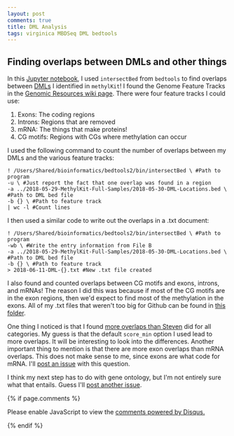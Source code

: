 ```yaml
---
layout: post
comments: true
title: DML Analysis
tags: virginica MBDSeq DML bedtools
---
```


## Finding overlaps between DMLs and other things

In this [Jupyter notebook](https://github.com/RobertsLab/project-virginica-oa/blob/master/notebooks/2018-06-11-DML-Analysis.ipynb), I used `intersectBed` from `bedtools` to find overlaps between [DMLs](https://github.com/RobertsLab/project-virginica-oa/blob/master/analyses/2018-05-29-MethylKit-Full-Samples/2018-05-30-DML-Locations.bed) I identified in `methylKit`! I found the Genome Feature Tracks in the [Genomic Resources wiki page](https://github.com/RobertsLab/resources/wiki/Genomic-Resources). There were four feature tracks I could use:

1. Exons: The coding regions
2. Introns: Regions that are removed
3. mRNA: The things that make proteins!
4. CG motifs: Regions with CGs where methylation can occur

I used the following command to count the number of overlaps between my DMLs and the various feature tracks:

`````
! /Users/Shared/bioinformatics/bedtools2/bin/intersectBed \ #Path to program
-u \ #Just report the fact that one overlap was found in a region
-a ../2018-05-29-MethylKit-Full-Samples/2018-05-30-DML-Locations.bed \ #Path to DML bed file
-b {} \ #Path to feature track
| wc -l #Count lines
`````

I then used a similar code to write out the overlaps in a .txt document:

`````
! /Users/Shared/bioinformatics/bedtools2/bin/intersectBed \ #Path to program
-wb \ #Write the entry information from File B
-a ../2018-05-29-MethylKit-Full-Samples/2018-05-30-DML-Locations.bed \ #Path to DML bed file
-b {} \ #Path to feature track
> 2018-06-11-DML-{}.txt #New .txt file created
`````
I also found and counted overlaps between CG motifs and exons, introns, and mRNAs! The reason I did this was because if most of the CG motifs are in the exon regions, then we'd expect to find most of the methylation in the exons. All of my .txt files that weren't too big for Github can be found in [this folder](https://github.com/RobertsLab/project-virginica-oa/tree/master/analyses/2018-06-11-DML-Analysis).

One thing I noticed is that I found [more overlaps than Steven](https://github.com/sr320/nb-2018/blob/master/C_virginica/21-Bedtools.ipynb) did for all categories. My guess is that the default `score_min` option I used lead to more overlaps. It will be interesting to look into the differences. Another important thing to mention is that there are more exon overlaps than mRNA overlaps. This does not make sense to me, since exons are what code for mRNA. I'll [post an issue](https://github.com/RobertsLab/resources/issues/288) with this question.

I think my next step has to do with gene ontology, but I'm not entirely sure what that entails. Guess I'll [post another issue](https://github.com/RobertsLab/resources/issues/289).

{% if page.comments %}

<div id="disqus_thread"></div>
<script>

/**
*  RECOMMENDED CONFIGURATION VARIABLES: EDIT AND UNCOMMENT THE SECTION BELOW TO INSERT DYNAMIC VALUES FROM YOUR PLATFORM OR CMS.
*  LEARN WHY DEFINING THESE VARIABLES IS IMPORTANT: https://disqus.com/admin/universalcode/#configuration-variables*/
/*
var disqus_config = function () {
this.page.url = PAGE_URL;  // Replace PAGE_URL with your page's canonical URL variable
this.page.identifier = PAGE_IDENTIFIER; // Replace PAGE_IDENTIFIER with your page's unique identifier variable
};
*/
(function() { // DON'T EDIT BELOW THIS LINE
var d = document, s = d.createElement('script');
s.src = 'https://the-responsible-grad-student.disqus.com/embed.js';
s.setAttribute('data-timestamp', +new Date());
(d.head || d.body).appendChild(s);
})();
</script>
<noscript>Please enable JavaScript to view the <a href="https://disqus.com/?ref_noscript">comments powered by Disqus.</a></noscript>

{% endif %}

<script id="dsq-count-scr" src="//the-responsible-grad-student.disqus.com/count.js" async></script>
